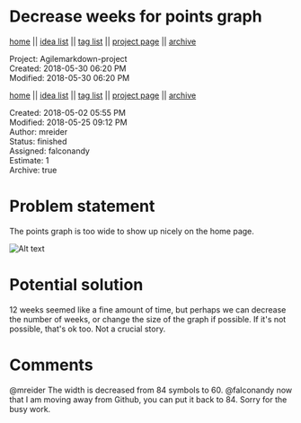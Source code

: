 # Decrease weeks for points graph

[home](../index.md) || [idea list](../ideas.md) || [tag list](../tags.md) || [project page](../agilemarkdown-project.md) || [archive](archive.md)

Project: Agilemarkdown-project  
Created: 2018-05-30 06:20 PM  
Modified: 2018-05-30 06:20 PM  

[home](../../index.md) || [idea list](../../ideas.md) || [tag list](../../tags.md) || [project page](../../agilemarkdown-project.md) || [archive](../archive.md)

Created: 2018-05-02 05:55 PM  
Modified: 2018-05-25 09:12 PM  
Author: mreider  
Status: finished  
Assigned: falconandy  
Estimate: 1  
Archive: true  

# Problem statement

The points graph is too wide to show up nicely on the home page.

![Alt text](https://monosnap.com/image/Vdjy00ZrGo2x2ssHlzE7sGVH1ky1xh.png)

# Potential solution

12 weeks seemed like a fine amount of time, but perhaps we can decrease the number of weeks, or change the size of the graph if possible. If it's not possible, that's ok too. Not a crucial story.

# Comments

  @mreider The width is decreased from 84 symbols to 60.
  @falconandy now that I am moving away from Github, you can put it back to 84. Sorry for the busy work.
